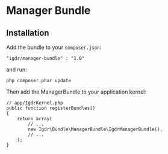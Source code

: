 Manager Bundle
========================
Installation
------------

Add the bundle to your `composer.json`:

    "igdr/manager-bundle" : "1.0"

and run:

    php composer.phar update

Then add the ManagerBundle to your application kernel:

    // app/IgdrKernel.php
    public function registerBundles()
    {
        return array(
            // ...
            new Igdr\Bundle\ManagerBundle\IgdrManagerBundle(),
            // ...
        );
    }
